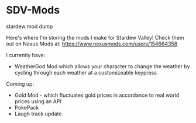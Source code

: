 # SDV-Mods
stardew mod dump 

Here's where I'm storing the mods I make for Stardew Valley! 
Check them out on Nexus Mods at: https://www.nexusmods.com/users/154664358

I currently have: 
* WeatherGod Mod which allows your character to change the weather by cycling through each weather at a customizeable keypress 

Coming up:
* Gold Mod - which fluctuates gold prices in accordance to real world prices using an API 
* PokePack
* Laugh track update 
